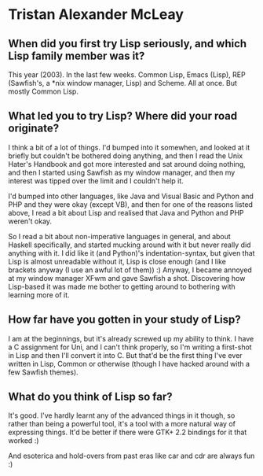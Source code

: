 # Tristan Alexander McLeay

## When did you first try Lisp seriously, and which Lisp family member was it?

This year (2003). In the last few weeks. Common Lisp, Emacs (Lisp),
REP (Sawfish's, a *nix window manager, Lisp) and Scheme. All at
once. But mostly Common Lisp.

## What led you to try Lisp?  Where did your road originate?

I think a bit of a lot of things. I'd bumped into it somewhen, and
looked at it briefly but couldn't be bothered doing anything, and then
I read the Unix Hater's Handbook and got more interested and sat
around doing nothing, and then I started using Sawfish as my window
manager, and then my interest was tipped over the limit and I couldn't
help it.

I'd bumped into other languages, like Java and Visual Basic and Python
and PHP and they were okay (except VB), and then for one of the
reasons listed above, I read a bit about Lisp and realised that Java
and Python and PHP weren't okay.

So I read a bit about non-imperative languages in general, and about
Haskell specifically, and started mucking around with it but never
really did anything with it. I did like it (and Python)'s
indentation-syntax, but given that Lisp is almost unreadable without
it, Lisp is close enough (and I like brackets anyway (I use an awful
lot of them)) :) Anyway, I became annoyed at my window manager XFwm
and gave Sawfish a shot. Discovering how Lisp-based it was made me
bother to getting around to bothering with learning more of it.

## How far have you gotten in your study of Lisp?

I am at the beginnings, but it's already screwed up my ability to
think. I have a C assignment for Uni, and I can't think properly, so
I'm writing a first-shot in Lisp and then I'll convert it into C. But
that'd be the first thing I've ever written in Lisp, Common or
otherwise (though I have hacked around with a few Sawfish themes).

## What do you think of Lisp so far?

It's good. I've hardly learnt any of the advanced things in it though,
so rather than being a powerful tool, it's a tool with a more natural
way of expressing things. It'd be better if there were GTK+ 2.2
bindings for it that worked :)

And esoterica and hold-overs from past eras like car and cdr are
always fun :)
